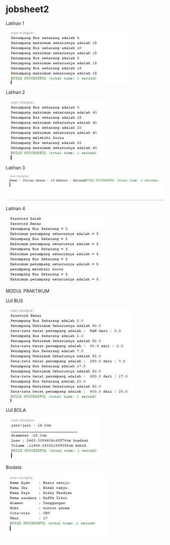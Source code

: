 # jobsheet2

Latihan 1

![alt text](https://github.com/rizkyferdian04/jobsheet2/blob/master/latihan1.JPG)

Latihan 2

![alt text](https://github.com/rizkyferdian04/jobsheet2/blob/master/latihan2.JPG)

Latihan 3

![alt text](https://github.com/rizkyferdian04/jobsheet2/blob/master/latihan3.JPG)

Latihan 4

![alt text](https://github.com/rizkyferdian04/jobsheet2/blob/master/latihan4.JPG)

MODUL PRAKTIKUM 

UJI BUS

![alt text](https://github.com/rizkyferdian04/jobsheet2/blob/master/ujibus.JPG)

UJI BOLA 

![alt text](https://github.com/rizkyferdian04/jobsheet2/blob/master/ujibola.JPG)

Biodata

![alt text](https://github.com/rizkyferdian04/jobsheet2/blob/master/ujirizky.JPG)
